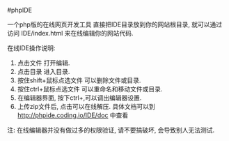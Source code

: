 #phpIDE


一个php版的在线网页开发工具
直接把IDE目录放到你的网站根目录, 就可以通过访问 IDE/index.html 来在线编辑你的网站代码.

在线IDE操作说明:
1. 点击文件 打开编辑.
2. 点击目录 进入目录.
3. 按住shift+鼠标点选文件 可以删除文件或目录.
4. 按住ctrl+鼠标点选文件 可以重命名和移动文件或目录.
5. 在编辑器界面, 按下ctrl+,可以调出编辑器设置.
6. 上传zip文件后, 点击可以在线解压.
具体文档可以到 http://phpide.coding.io/IDE/doc 中查看

注: 在线编辑器并没有做过多的权限验证, 请不要搞破坏, 会导致别人无法测试.